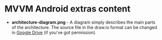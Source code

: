 # MVVM Android extras content

- **architecture-diagram.png** - A diagram simply describes the main parts of the architecture. The source file in the draw.io format can be changed in [Google Drive](https://drive.google.com/drive/u/1/folders/1SkculA_-hh0Is6bfxd8HrgF6Iv6hXQ3s) (if you've got permission).
